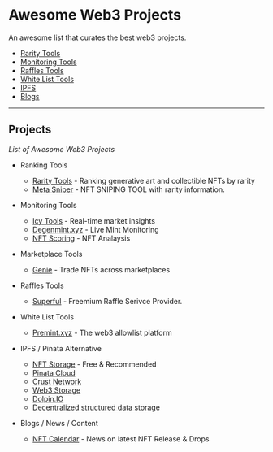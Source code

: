 # Awesome Web3 Projects
An awesome list that curates the best web3 projects. 

- [Rarity Tools](#projects)
- [Monitoring Tools](#projects)
- [Raffles Tools](#projects)
- [White List Tools](#projects)
- [IPFS](#projects)
- [Blogs](#projects)

---

## Projects
*List of Awesome Web3 Projects*

* Ranking Tools
    * [Rarity Tools](https://rarity.tools/) - Ranking generative art and collectible NFTs by rarity
    * [Meta Sniper](https://metasniper.app/) - NFT SNIPING TOOL with rarity information.

* Monitoring Tools
    * [Icy Tools](https://icy.tools/) - Real-time market insights
    * [Degenmint.xyz](https://degenmint.xyz/) - Live Mint Monitoring
    * [NFT Scoring](https://nftscoring.com/) - NFT Analaysis

* Marketplace Tools
    * [Genie](https://www.genie.xyz/) - Trade NFTs across marketplaces
    
* Raffles Tools
    * [Superful](https://superful.xyz/) - Freemium Raffle Serivce Provider.
    
* White List Tools
    * [Premint.xyz](https://www.premint.xyz/) - The web3 allowlist platform
    
* IPFS / Pinata Alternative
    * [NFT Storage](https://nft.storage/) - Free & Recommended
    * [Pinata Cloud](https://www.pinata.cloud/)
    * [Crust Network](https://crust.network/) 
    * [Web3 Storage](https://web3.storage/)
    * [Dolpin.IO](https://dolpin.io/)
    * [Decentralized structured data storage](https://polybase.xyz)

* Blogs / News / Content
    * [NFT Calendar](nftcalendar.io) - News on latest NFT Release & Drops
